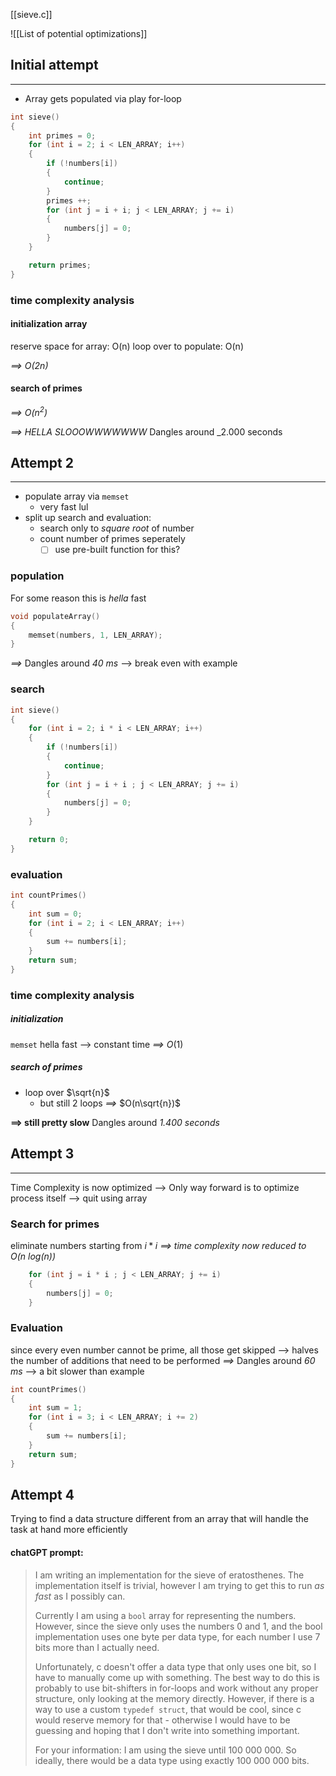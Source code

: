 

[[sieve.c]]

![[List of potential optimizations]]

## Initial attempt
---
- Array gets populated via play for-loop

```c
int sieve()
{
	int primes = 0;
    for (int i = 2; i < LEN_ARRAY; i++)
    {
        if (!numbers[i])
        {
            continue;
        }
        primes ++;
        for (int j = i + i; j < LEN_ARRAY; j += i)
        {
            numbers[j] = 0;
        }
    }

    return primes;
}
```
### time complexity analysis
#### initialization array
reserve space for array:
	O(n)
loop over to populate:
	O(n)

_==> $O(2n)$_
#### search of primes
_==> $O(n^2)$_

_==> HELLA SLOOOWWWWWWW_ 
	Dangles around _2.000 seconds



## Attempt 2
---
- populate array via `memset` 
	- very fast lul
- split up search and evaluation:
	- search only to _square root_ of number
	- count number of primes seperately
		- [ ] use pre-built function for this?
### population
For some reason this is _hella_ fast
```c
void populateArray()
{
    memset(numbers, 1, LEN_ARRAY);
}
```
_==>_ Dangles around _40 ms_ 
	--> break even with example
### search
```c
int sieve()
{
    for (int i = 2; i * i < LEN_ARRAY; i++)
    {
        if (!numbers[i])
        {
            continue;
        }
        for (int j = i + i ; j < LEN_ARRAY; j += i)
        {
            numbers[j] = 0;
        }
    }

    return 0;
}
```
### evaluation
```c
int countPrimes()
{
    int sum = 0;
    for (int i = 2; i < LEN_ARRAY; i++)
    {
        sum += numbers[i];
    }
    return sum;
}
```
### time complexity analysis
##### initialization
`memset` hella fast --> constant time
_==>_ $O(1)$
##### search of primes
- loop over $\sqrt{n}$
	- but still 2 loops 
_==>_ $O(n\sqrt{n})$


**==> still pretty slow** 
	Dangles around _1.400 seconds_

## Attempt 3
---
Time Complexity is now optimized
	--> Only way forward is to optimize process itself
		--> quit using array
### Search for primes
eliminate numbers starting from
	$i * i$
_==> time complexity now reduced to $O(n\ log(n))$_

```c
	for (int j = i * i ; j < LEN_ARRAY; j += i)
	{
	    numbers[j] = 0;
	}
```

### Evaluation
since every even number cannot be prime, all those get skipped 
	--> halves the number of additions that need to be performed
_==>_ Dangles around _60 ms_
	--> a bit slower than example 
```c
int countPrimes()
{
    int sum = 1;
    for (int i = 3; i < LEN_ARRAY; i += 2)
    {
        sum += numbers[i];
    }
    return sum;
}
```

## Attempt 4 
Trying to find a data structure different from an array that will handle the task at hand more efficiently

#### chatGPT prompt:
>  I am writing an implementation for the sieve of eratosthenes. The implementation itself is trivial, however I am trying to get this to run _as fast_ as I possibly can.
>  
> Currently I am using a `bool` array for representing the numbers. However, since the sieve only uses the numbers 0 and 1, and the bool implementation uses one byte per data type, for each number I use 7 bits more than I actually need.
> 
> Unfortunately, c doesn't offer a data type that only uses one bit, so I have to manually come up with something. The best way to do this is probably to use bit-shifters in for-loops and work without any proper structure, only looking at the memory directly. However, if there is a way to use a custom `typedef struct`, that would be cool, since c would reserve memory for that - otherwise I would have to be guessing and hoping that I don't write into something important.
> 
> For your information: I am using the sieve until 100 000 000. So ideally, there would be a data type using exactly 100 000 000 bits.


